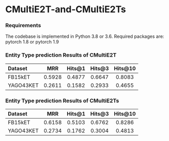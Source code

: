 # CMultiE2T-and-CMultiE2Ts

### Requirements
The codebase is implemented in Python 3.8 or 3.6. Required packages are:
    pytorch    1.8 or pytorch 1.9
    
### Entity Type prediction Results of CMultiE2T
Dataset | MRR | Hits@1 | Hits@3 | Hits@10
:--- | :---: | :---: | :---: | :---:
FB15kET | 0.5928 | 0.4877 | 0.6647 | 0.8083
YAGO43KET | 0.2611 | 0.1582 | 0.2933 | 0.4655

### Entity Type prediction Results of CMultiE2Ts
Dataset | MRR | Hits@1 | Hits@3 | Hits@10
:--- | :---: | :---: | :---: | :---:
FB15kET | 0.6158 | 0.5103 | 0.6762 | 0.8286
YAGO43KET | 0.2734 | 0.1762 | 0.3004 | 0.4813
